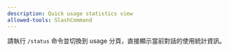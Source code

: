 ```yaml
---
description: Quick usage statistics view
allowed-tools: SlashCommand
---
```


請執行 `/status` 命令並切換到 usage 分頁，直接顯示當前對話的使用統計資訊。
